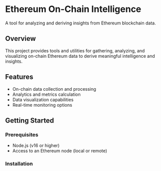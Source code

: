 # Ethereum On-Chain Intelligence

A tool for analyzing and deriving insights from Ethereum blockchain data.

## Overview

This project provides tools and utilities for gathering, analyzing, and visualizing on-chain Ethereum data to derive meaningful intelligence and insights.

## Features

- On-chain data collection and processing
- Analytics and metrics calculation
- Data visualization capabilities
- Real-time monitoring options

## Getting Started

### Prerequisites

- Node.js (v16 or higher)
- Access to an Ethereum node (local or remote)

### Installation

